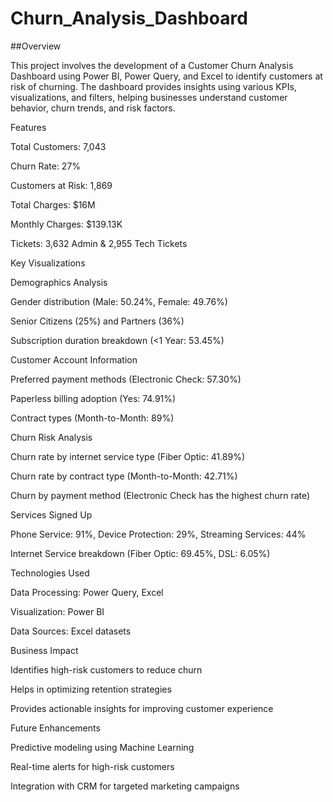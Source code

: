 # Churn_Analysis_Dashboard

##Overview

This project involves the development of a Customer Churn Analysis Dashboard using Power BI, Power Query, and Excel to identify customers at risk of churning. The dashboard provides insights using various KPIs, visualizations, and filters, helping businesses understand customer behavior, churn trends, and risk factors.

Features

Total Customers: 7,043

Churn Rate: 27%

Customers at Risk: 1,869

Total Charges: $16M

Monthly Charges: $139.13K

Tickets: 3,632 Admin & 2,955 Tech Tickets

Key Visualizations

Demographics Analysis

Gender distribution (Male: 50.24%, Female: 49.76%)

Senior Citizens (25%) and Partners (36%)

Subscription duration breakdown (<1 Year: 53.45%)

Customer Account Information

Preferred payment methods (Electronic Check: 57.30%)

Paperless billing adoption (Yes: 74.91%)

Contract types (Month-to-Month: 89%)

Churn Risk Analysis

Churn rate by internet service type (Fiber Optic: 41.89%)

Churn rate by contract type (Month-to-Month: 42.71%)

Churn by payment method (Electronic Check has the highest churn rate)

Services Signed Up

Phone Service: 91%, Device Protection: 29%, Streaming Services: 44%

Internet Service breakdown (Fiber Optic: 69.45%, DSL: 6.05%)

Technologies Used

Data Processing: Power Query, Excel

Visualization: Power BI

Data Sources: Excel datasets

Business Impact

Identifies high-risk customers to reduce churn

Helps in optimizing retention strategies

Provides actionable insights for improving customer experience

Future Enhancements

Predictive modeling using Machine Learning

Real-time alerts for high-risk customers

Integration with CRM for targeted marketing campaigns

